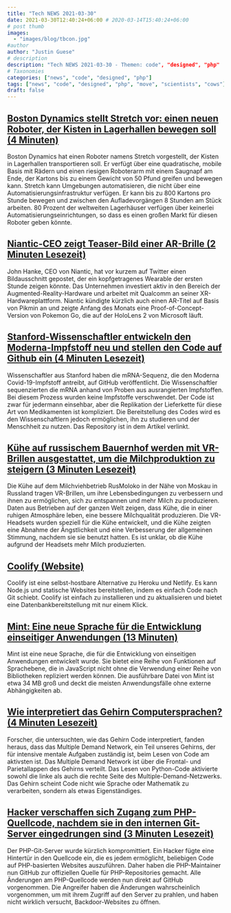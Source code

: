 ```yaml
---
title: "Tech NEWS 2021-03-30"
date: 2021-03-30T12:40:24+06:00 # 2020-03-14T15:40:24+06:00
# post thumb
images:
  - "images/blog/tbcon.jpg"
#author
author: "Justin Guese"
# description
description: "Tech NEWS 2021-03-30 - Themen: code", "designed", "php"
# Taxonomies
categories: ["news", "code", "designed", "php"]
tags: ["news", "code", "designed", "php", "move", "scientists", "cows"]
draft: false
---
```


## [Boston Dynamics stellt Stretch vor: einen neuen Roboter, der Kisten in Lagerhallen bewegen soll (4 Minuten)](https://www.theverge.com/2021/3/29/22349978/boston-dynamics-stretch-robot-warehouse-logistics?scrolla=5eb6d68b7fedc32c19ef33b4)

 Boston Dynamics hat einen Roboter namens Stretch vorgestellt, der Kisten in Lagerhallen transportieren soll. Er verfügt über eine quadratische, mobile Basis mit Rädern und einen riesigen Roboterarm mit einem Saugnapf am Ende, der Kartons bis zu einem Gewicht von 50 Pfund greifen und bewegen kann. Stretch kann Umgebungen automatisieren, die nicht über eine Automatisierungsinfrastruktur verfügen. Er kann bis zu 800 Kartons pro Stunde bewegen und zwischen den Aufladevorgängen 8 Stunden am Stück arbeiten. 80 Prozent der weltweiten Lagerhäuser verfügen über keinerlei Automatisierungseinrichtungen, so dass es einen großen Markt für diesen Roboter geben könnte.

## [Niantic-CEO zeigt Teaser-Bild einer AR-Brille (2 Minuten Lesezeit)](https://techcrunch.com/2021/03/29/niantic-ceo-shares-teaser-image-of-ar-glasses-device/)

 John Hanke, CEO von Niantic, hat vor kurzem auf Twitter einen Bildausschnitt gepostet, der ein kopfgetragenes Wearable der ersten Stunde zeigen könnte. Das Unternehmen investiert aktiv in den Bereich der Augmented-Reality-Hardware und arbeitet mit Qualcomm an seiner XR-Hardwareplattform. Niantic kündigte kürzlich auch einen AR-Titel auf Basis von Pikmin an und zeigte Anfang des Monats eine Proof-of-Concept-Version von Pokemon Go, die auf der HoloLens 2 von Microsoft läuft.

## [Stanford-Wissenschaftler entwickeln den Moderna-Impfstoff neu und stellen den Code auf Github ein (4 Minuten Lesezeit)](https://www.vice.com/en/article/7k9gya/stanford-scientists-reverse-engineer-moderna-vaccine-post-code-on-github)

 Wissenschaftler aus Stanford haben die mRNA-Sequenz, die den Moderna Covid-19-Impfstoff antreibt, auf GitHub veröffentlicht. Die Wissenschaftler sequenzierten die mRNA anhand von Proben aus ausrangierten Impfstoffen. Bei diesem Prozess wurden keine Impfstoffe verschwendet. Der Code ist zwar für jedermann einsehbar, aber die Replikation der Lieferkette für diese Art von Medikamenten ist kompliziert. Die Bereitstellung des Codes wird es den Wissenschaftlern jedoch ermöglichen, ihn zu studieren und der Menschheit zu nutzen. Das Repository ist in dem Artikel verlinkt.

## [Kühe auf russischem Bauernhof werden mit VR-Brillen ausgestattet, um die Milchproduktion zu steigern (3 Minuten Lesezeit)](https://interestingengineering.com/cows-on-russian-farm-get-fitted-with-vr-goggles-to-increase-milk-production)

 Die Kühe auf dem Milchviehbetrieb RusMoloko in der Nähe von Moskau in Russland tragen VR-Brillen, um ihre Lebensbedingungen zu verbessern und ihnen zu ermöglichen, sich zu entspannen und mehr Milch zu produzieren. Daten aus Betrieben auf der ganzen Welt zeigen, dass Kühe, die in einer ruhigen Atmosphäre leben, eine bessere Milchqualität produzieren. Die VR-Headsets wurden speziell für die Kühe entwickelt, und die Kühe zeigten eine Abnahme der Ängstlichkeit und eine Verbesserung der allgemeinen Stimmung, nachdem sie sie benutzt hatten. Es ist unklar, ob die Kühe aufgrund der Headsets mehr Milch produzierten.

## [Coolify (Website)](https://coollabs.io/coolify)

 Coolify ist eine selbst-hostbare Alternative zu Heroku und Netlify. Es kann Node.js und statische Websites bereitstellen, indem es einfach Code nach Git schiebt. Coolify ist einfach zu installieren und zu aktualisieren und bietet eine Datenbankbereitstellung mit nur einem Klick.

## [Mint: Eine neue Sprache für die Entwicklung einseitiger Anwendungen (13 Minuten)](https://stackoverflow.blog/2021/03/29/mint-a-new-language-designed-for-building-single-page-applications/)

 Mint ist eine neue Sprache, die für die Entwicklung von einseitigen Anwendungen entwickelt wurde. Sie bietet eine Reihe von Funktionen auf Sprachebene, die in JavaScript nicht ohne die Verwendung einer Reihe von Bibliotheken repliziert werden können. Die ausführbare Datei von Mint ist etwa 34 MB groß und deckt die meisten Anwendungsfälle ohne externe Abhängigkeiten ab.

## [Wie interpretiert das Gehirn Computersprachen? (4 Minuten Lesezeit)](https://arstechnica.com/science/2021/03/how-does-the-brain-interpret-computer-languages/)

 Forscher, die untersuchten, wie das Gehirn Code interpretiert, fanden heraus, dass das Multiple Demand Network, ein Teil unseres Gehirns, der für intensive mentale Aufgaben zuständig ist, beim Lesen von Code am aktivsten ist. Das Multiple Demand Network ist über die Frontal- und Parietallappen des Gehirns verteilt. Das Lesen von Python-Code aktivierte sowohl die linke als auch die rechte Seite des Multiple-Demand-Netzwerks. Das Gehirn scheint Code nicht wie Sprache oder Mathematik zu verarbeiten, sondern als etwas Eigenständiges.

## [Hacker verschaffen sich Zugang zum PHP-Quellcode, nachdem sie in den internen Git-Server eingedrungen sind (3 Minuten Lesezeit)](https://arstechnica.com/gadgets/2021/03/hackers-backdoor-php-source-code-after-breaching-internal-git-server/)

 Der PHP-Git-Server wurde kürzlich kompromittiert. Ein Hacker fügte eine Hintertür in den Quellcode ein, die es jedem ermöglicht, beliebigen Code auf PHP-basierten Websites auszuführen. Daher haben die PHP-Maintainer nun GitHub zur offiziellen Quelle für PHP-Repositories gemacht. Alle Änderungen am PHP-Quellcode werden nun direkt auf GitHub vorgenommen. Die Angreifer haben die Änderungen wahrscheinlich vorgenommen, um mit ihrem Zugriff auf den Server zu prahlen, und haben nicht wirklich versucht, Backdoor-Websites zu öffnen.

